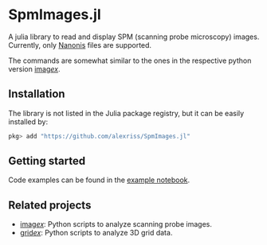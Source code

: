 # SpmImages.jl

A julia library to read and display SPM (scanning probe microscopy) images. Currently, only [Nanonis](https://www.specs-group.com/nanonis/products/) files are supported.

The commands are somewhat similar to the ones in the respective python version [imag*ex*](https://github.com/alexriss/imagex).

## Installation

The library is not listed in the Julia package registry, but it can be easily installed by:

```julia
pkg> add "https://github.com/alexriss/SpmImages.jl"
```

## Getting started

Code examples can be found in the [example notebook](demo/example.ipynb).


## Related projects

- [imag*ex*](https://github.com/alexriss/imagex): Python scripts to analyze scanning probe images.
- [grid*ex*](https://github.com/alexriss/gridex): Python scripts to analyze 3D grid data.
